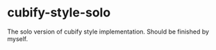 # cubify-style-solo
 The solo version of cubify style implementation. Should be finished by myself.
